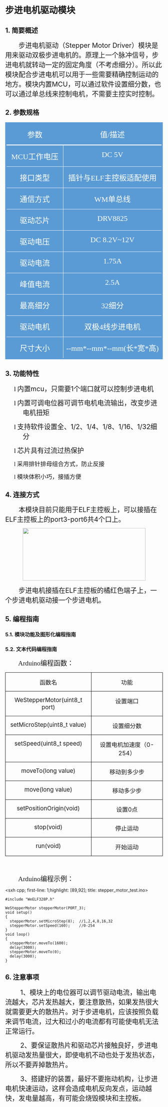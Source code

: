 # 步进电机驱动模块

##  1. 简要概述 

<html><body>

<p class=MsoNormal style='text-indent:32.0pt;mso-char-indent-count:2.0'><span
style='font-size:16.0pt'>步进电机驱动（<span lang=EN-US>Stepper Motor Driver</span>）模块是用来驱动双极步进电机的。原理上一个脉冲信号，步进电机就转动一定的固定角度（不考虑细分）。所以此模块配合步进电机可以用于一些需要精确控制运动的地方。模块内置<span
lang=EN-US>MCU</span>，可以通过软件设置细分数，也可以通过单总线来控制电机，不需要主控实时控制。<span lang=EN-US><o:p></o:p></span></span></p>
</body></html>

##  2. 参数规格 

<html><body>

<div align=center>

<table class=MsoNormalTable border=0 cellspacing=0 cellpadding=0
 style='border-collapse:collapse;mso-yfti-tbllook:1184;mso-padding-alt:0cm 0cm 0cm 0cm'>
 <tr style='mso-yfti-irow:0;mso-yfti-firstrow:yes'>
  <td width=259 valign=top style='width:194.3pt;border-top:solid #5B9BD5 3.0pt;
  border-left:solid #5B9BD5 3.0pt;border-bottom:solid white 2.25pt;border-right:
  none;background:#5B9BD5;padding:0cm 5.4pt 0cm 5.4pt'>
  <p class=MsoNormal align=center style='text-align:center'><span
  style='font-size:18.0pt;font-family:宋体;color:white'>参数</span></p>
  </td>
  <td width=462 valign=top style='width:346.5pt;border-top:solid #5B9BD5 3.0pt;
  border-left:none;border-bottom:solid white 2.25pt;border-right:solid #5B9BD5 3.0pt;
  background:#5B9BD5;padding:0cm 5.4pt 0cm 5.4pt'>
  <p class=MsoNormal align=center style='text-align:center'><span
  style='font-size:18.0pt;font-family:宋体;color:white'>值<span lang=EN-US>/</span>描述</span></p>
  </td>
 </tr>
 <tr style='mso-yfti-irow:1'>
  <td width=259 valign=top style='width:194.3pt;border-top:none;border-left:
  solid #5B9BD5 3.0pt;border-bottom:solid white 1.0pt;border-right:solid white 1.0pt;
  background:#5B9BD5;padding:0cm 5.4pt 0cm 5.4pt'>
  <p class=MsoNormal align=center style='text-align:center'><span lang=EN-US
  style='font-size:18.0pt;font-family:宋体;color:white'>MCU</span><span
  style='font-size:18.0pt;font-family:宋体;color:white'>工作电压</span></p>
  </td>
  <td width=462 valign=top style='width:346.5pt;border-top:none;border-left:
  none;border-bottom:solid white 1.0pt;border-right:solid #5B9BD5 3.0pt;
  background:#5B9BD5;padding:0cm 5.4pt 0cm 5.4pt'>
  <p class=MsoNormal align=center style='text-align:center'><span lang=EN-US
  style='font-size:18.0pt;font-family:宋体;color:white'>DC 5V</span></p>
  </td>
 </tr>
 <tr style='mso-yfti-irow:2'>
  <td width=259 valign=top style='width:194.3pt;border-top:none;border-left:
  solid #5B9BD5 3.0pt;border-bottom:none;border-right:solid white 1.0pt;
  background:#5B9BD5;padding:0cm 5.4pt 0cm 5.4pt'>
  <p class=MsoNormal align=center style='text-align:center'><span
  style='font-size:18.0pt;font-family:宋体;color:white'>接口类型</span></p>
  </td>
  <td width=462 valign=top style='width:346.5pt;border:none;border-right:solid #5B9BD5 3.0pt;
  background:#5B9BD5;padding:0cm 5.4pt 0cm 5.4pt'>
  <p class=MsoNormal align=center style='text-align:center'><span
  style='font-size:18.0pt;font-family:宋体;color:white'>插针与<span lang=EN-US>ELF</span>主控板适配使用</span></p>
  </td>
 </tr>
 <tr style='mso-yfti-irow:3'>
  <td width=259 valign=top style='width:194.3pt;border:solid white 1.0pt;
  border-left:solid #5B9BD5 3.0pt;background:#5B9BD5;padding:0cm 5.4pt 0cm 5.4pt'>
  <p class=MsoNormal align=center style='text-align:center'><span
  style='font-size:18.0pt;font-family:宋体;color:white'>通信方式</span></p>
  </td>
  <td width=462 valign=top style='width:346.5pt;border-top:solid white 1.0pt;
  border-left:none;border-bottom:solid white 1.0pt;border-right:solid #5B9BD5 3.0pt;
  background:#5B9BD5;padding:0cm 5.4pt 0cm 5.4pt'>
  <p class=MsoNormal align=center style='text-align:center'><span lang=EN-US
  style='font-size:18.0pt;font-family:宋体;color:white'>WM</span><span
  style='font-size:18.0pt;font-family:宋体;color:white'>单总线</span></p>
  </td>
 </tr>
 <tr style='mso-yfti-irow:4'>
  <td width=259 valign=top style='width:194.3pt;border-top:none;border-left:
  solid #5B9BD5 3.0pt;border-bottom:solid white 1.0pt;border-right:solid white 1.0pt;
  background:#5B9BD5;padding:0cm 5.4pt 0cm 5.4pt'>
  <p class=MsoNormal align=center style='text-align:center'><span
  style='font-size:18.0pt;font-family:宋体;color:white'>驱动芯片</span></p>
  </td>
  <td width=462 valign=top style='width:346.5pt;border-top:none;border-left:
  none;border-bottom:solid white 1.0pt;border-right:solid #5B9BD5 3.0pt;
  background:#5B9BD5;padding:0cm 5.4pt 0cm 5.4pt'>
  <p class=MsoNormal align=center style='text-align:center'><span lang=EN-US
  style='font-size:18.0pt;font-family:宋体;color:white'>DRV8825</span></p>
  </td>
 </tr>
 <tr style='mso-yfti-irow:5'>
  <td width=259 valign=top style='width:194.3pt;border-top:none;border-left:
  solid #5B9BD5 3.0pt;border-bottom:solid white 1.0pt;border-right:solid white 1.0pt;
  background:#5B9BD5;padding:0cm 5.4pt 0cm 5.4pt'>
  <p class=MsoNormal align=center style='text-align:center'><span
  style='font-size:18.0pt;font-family:宋体;color:white'>驱动电压<span lang=EN-US><o:p></o:p></span></span></p>
  </td>
  <td width=462 valign=top style='width:346.5pt;border-top:none;border-left:
  none;border-bottom:solid white 1.0pt;border-right:solid #5B9BD5 3.0pt;
  background:#5B9BD5;padding:0cm 5.4pt 0cm 5.4pt'>
  <p class=MsoNormal align=center style='text-align:center'><span lang=EN-US
  style='font-size:18.0pt;font-family:宋体;color:white'>DC 8.2V~12V<o:p></o:p></span></p>
  </td>
 </tr>
 <tr style='mso-yfti-irow:6'>
  <td width=259 valign=top style='width:194.3pt;border-top:none;border-left:
  solid #5B9BD5 3.0pt;border-bottom:none;border-right:solid white 1.0pt;
  background:#5B9BD5;padding:0cm 5.4pt 0cm 5.4pt'>
  <p class=MsoNormal align=center style='text-align:center'><span
  style='font-size:18.0pt;font-family:宋体;color:white'>驱动电流</span></p>
  </td>
  <td width=462 valign=top style='width:346.5pt;border:none;border-right:solid #5B9BD5 3.0pt;
  background:#5B9BD5;padding:0cm 5.4pt 0cm 5.4pt'>
  <p class=MsoNormal align=center style='text-align:center'><span lang=EN-US
  style='font-size:18.0pt;font-family:宋体;color:white'>1.75A</span></p>
  </td>
 </tr>
 <tr style='mso-yfti-irow:7'>
  <td width=259 valign=top style='width:194.3pt;border:solid white 1.0pt;
  border-left:solid #5B9BD5 3.0pt;background:#5B9BD5;padding:0cm 5.4pt 0cm 5.4pt'>
  <p class=MsoNormal align=center style='text-align:center'><span
  style='font-size:18.0pt;font-family:宋体;color:white'>峰值电流</span></p>
  </td>
  <td width=462 valign=top style='width:346.5pt;border-top:solid white 1.0pt;
  border-left:none;border-bottom:solid white 1.0pt;border-right:solid #5B9BD5 3.0pt;
  background:#5B9BD5;padding:0cm 5.4pt 0cm 5.4pt'>
  <p class=MsoNormal align=center style='text-align:center'><span lang=EN-US
  style='font-size:18.0pt;font-family:宋体;color:white'>2.5A</span></p>
  </td>
 </tr>
 <tr style='mso-yfti-irow:8'>
  <td width=259 valign=top style='width:194.3pt;border-top:none;border-left:
  solid #5B9BD5 3.0pt;border-bottom:solid white 1.0pt;border-right:solid white 1.0pt;
  mso-border-top-alt:solid white 1.0pt;background:#5B9BD5;padding:0cm 5.4pt 0cm 5.4pt'>
  <p class=MsoNormal align=center style='text-align:center'><span
  style='font-size:18.0pt;font-family:宋体;color:white'>最高细分<span lang=EN-US><o:p></o:p></span></span></p>
  </td>
  <td width=462 valign=top style='width:346.5pt;border-top:none;border-left:
  none;border-bottom:solid white 1.0pt;border-right:solid #5B9BD5 3.0pt;
  mso-border-top-alt:solid white 1.0pt;background:#5B9BD5;padding:0cm 5.4pt 0cm 5.4pt'>
  <p class=MsoNormal align=center style='text-align:center'><span lang=EN-US
  style='font-size:18.0pt;font-family:宋体;color:white'>32</span><span
  style='font-size:18.0pt;font-family:宋体;color:white'>细分<span lang=EN-US><o:p></o:p></span></span></p>
  </td>
 </tr>
 <tr style='mso-yfti-irow:9'>
  <td width=259 valign=top style='width:194.3pt;border-top:none;border-left:
  solid #5B9BD5 3.0pt;border-bottom:solid white 1.0pt;border-right:solid white 1.0pt;
  mso-border-top-alt:solid white 1.0pt;background:#5B9BD5;padding:0cm 5.4pt 0cm 5.4pt'>
  <p class=MsoNormal align=center style='text-align:center'><span
  style='font-size:18.0pt;font-family:宋体;color:white'>驱动电机<span lang=EN-US><o:p></o:p></span></span></p>
  </td>
  <td width=462 valign=top style='width:346.5pt;border-top:none;border-left:
  none;border-bottom:solid white 1.0pt;border-right:solid #5B9BD5 3.0pt;
  mso-border-top-alt:solid white 1.0pt;background:#5B9BD5;padding:0cm 5.4pt 0cm 5.4pt'>
  <p class=MsoNormal align=center style='text-align:center'><span
  style='font-size:18.0pt;font-family:宋体;color:white'>双极<span lang=EN-US>4</span>线步进电机<span
  lang=EN-US><o:p></o:p></span></span></p>
  </td>
 </tr>
 <tr style='mso-yfti-irow:10;mso-yfti-lastrow:yes'>
  <td width=259 valign=top style='width:194.3pt;border-top:none;border-left:
  solid #5B9BD5 3.0pt;border-bottom:solid #5B9BD5 3.0pt;border-right:solid white 1.0pt;
  background:#5B9BD5;padding:0cm 5.4pt 0cm 5.4pt'>
  <p class=MsoNormal align=center style='text-align:center'><span
  style='font-size:18.0pt;font-family:宋体;color:white'>尺寸大小</span></p>
  </td>
  <td width=462 valign=top style='width:346.5pt;border-top:none;border-left:
  none;border-bottom:solid #5B9BD5 3.0pt;border-right:solid #5B9BD5 3.0pt;
  background:#5B9BD5;padding:0cm 5.4pt 0cm 5.4pt'>
  <p class=MsoNormal align=center style='text-align:center'><span lang=EN-US
  style='font-size:18.0pt;font-family:宋体;color:white'>--mm*--mm*--mm(</span><span
  style='font-size:18.0pt;font-family:宋体;color:white'>长<span lang=EN-US>*</span>宽<span
  lang=EN-US>*</span>高<span lang=EN-US>)</span></span></p>
  </td>
 </tr>
</table>
</div>
</body></html>

##  3. 功能特性 

<html><body>

<p class=MsoListParagraph style='margin-left:42.0pt;text-indent:-21.0pt'><span
lang=EN-US style='font-size:16.0pt;font-family:Wingdings'>l</span><span
lang=EN-US style='font-size:7.0pt;font-family:"Times New Roman",serif'>&nbsp; </span><span
style='font-size:16.0pt'>内置<span class=SpellE><span lang=EN-US>mcu</span></span>，只需要<span
lang=EN-US>1</span>个端口就可以控制步进电机<span lang=EN-US><o:p></o:p></span></span></p>

<p class=MsoListParagraph style='margin-left:42.0pt;text-indent:-21.0pt'><span
lang=EN-US style='font-size:16.0pt;font-family:Wingdings'>l</span><span
lang=EN-US style='font-size:7.0pt;font-family:"Times New Roman",serif'>&nbsp; </span><span
style='font-size:16.0pt'>内置可调电位器可调节电机电流输出，改变步进电机扭矩<span lang=EN-US><o:p></o:p></span></span></p>

<p class=MsoListParagraph style='margin-left:42.0pt;text-indent:-21.0pt'><span
lang=EN-US style='font-size:16.0pt;font-family:Wingdings'>l</span><span
lang=EN-US style='font-size:7.0pt;font-family:"Times New Roman",serif'>&nbsp; </span><span
style='font-size:16.0pt'>支持软件设置全、<span lang=EN-US>1/2</span>、<span lang=EN-US>1/4</span>、<span
lang=EN-US>1/8</span>、<span lang=EN-US>1/16</span>、<span lang=EN-US>1/32</span>细分<span
lang=EN-US><o:p></o:p></span></span></p>

<p class=MsoListParagraph style='margin-left:42.0pt;text-indent:-21.0pt'><span
lang=EN-US style='font-size:16.0pt;font-family:Wingdings'>l</span><span
lang=EN-US style='font-size:7.0pt;font-family:"Times New Roman",serif'>&nbsp; </span><span
style='font-size:16.0pt'>芯片具有过流过热保护<span lang=EN-US><o:p></o:p></span></span></p>

<p class=MsoListParagraph style='margin-left:42.0pt;text-indent:-21.0pt;
mso-list:l0 level1 lfo1'><![if !supportLists]><span lang=EN-US
style='font-size:14.0pt;font-family:Wingdings;mso-fareast-font-family:Wingdings;
mso-bidi-font-family:Wingdings'><span style='mso-list:Ignore'>l<span
style='font:7.0pt "Times New Roman"'>&nbsp; </span></span></span><![endif]><span
style='font-size:14.0pt'>采用<span class=GramE>排针排母</span>组合方式，防止反接<span
lang=EN-US><o:p></o:p></span></span></p>

<p class=MsoListParagraph style='margin-left:42.0pt;text-indent:-21.0pt;
mso-list:l0 level1 lfo1'><![if !supportLists]><span lang=EN-US
style='font-size:14.0pt;font-family:Wingdings;mso-fareast-font-family:Wingdings;
mso-bidi-font-family:Wingdings'><span style='mso-list:Ignore'>l<span
style='font:7.0pt "Times New Roman"'>&nbsp; </span></span></span><![endif]><span
style='font-size:14.0pt'>模块体积小巧，接插方便<span lang=EN-US><o:p></o:p></span></span></p>
</body></html>

##  4. 连接方式 

<html><body>

<p class=MsoNormal align=left style='text-align:left;text-indent:32.0pt;
mso-char-indent-count:2.0'><span style='font-size:16.0pt'>本模块目前只能用于<span
lang=EN-US>ELF</span>主控板上，可以接插在<span lang=EN-US>ELF</span>主控板上的<span
lang=EN-US>port3-port6</span>共<span lang=EN-US>4</span>个口上。<span lang=EN-US><o:p></o:p></span></span></p>

<p class=MsoNormal align=center style='text-align:center'><span lang=EN-US><span
style='mso-no-proof:yes'><img width=393 height=168 id="_x0000_i1029"
src="https://www.weeemake.com.cn/wiki/lib/exe/fetch.php?media=wm_wiki:compass_sensor:pasted:20190511-16132.png"></span></span></p>

<p class=MsoNormal align=left style='text-align:left;text-indent:32.0pt;
mso-char-indent-count:2.0'><span style='font-size:16.0pt'>步进电机接插在<span
lang=EN-US>ELF</span>主控板的橘红色端子上，一个步进电机驱动接一个步进电机。<span lang=EN-US><o:p></o:p></span></span></p>
</body></html>

##  5. 编程指南 

###  5.1. 模块功能及图形化编程指南 

<html><body>

</body></html>

###  5.2. 文本代码编程指南 

<html><body>

<p class=MsoTitle style='text-indent:31.0pt'><span lang=EN-US style='font-size:
16.0pt;font-family:等线'>Arduino</span><span style='font-size:16.0pt;font-family:
等线'>编程函数：</span></p>

<div align=center>

<table class=MsoTableGrid border=1 cellspacing=0 cellpadding=0
 style='border-collapse:collapse;border:none;mso-border-alt:solid windowtext .5pt;
 mso-yfti-tbllook:1184;mso-padding-alt:0cm 5.4pt 0cm 5.4pt'>
 <tr style='mso-yfti-irow:0;mso-yfti-firstrow:yes'>
  <td width=277 valign=top style='width:207.4pt;border:solid windowtext 1.0pt;
  mso-border-alt:solid windowtext .5pt;padding:0cm 5.4pt 0cm 5.4pt'>
  <p class=MsoNormal align=center style='text-align:center'><span
  style='font-size:14.0pt;mso-ascii-font-family:等线;mso-ascii-theme-font:minor-latin;
  mso-fareast-font-family:等线;mso-fareast-theme-font:minor-fareast;mso-hansi-font-family:
  等线;mso-hansi-theme-font:minor-latin;mso-font-kerning:1.0pt'>函数名<span
  lang=EN-US><o:p></o:p></span></span></p>
  </td>
  <td width=277 valign=top style='width:207.4pt;border:solid windowtext 1.0pt;
  border-left:none;mso-border-left-alt:solid windowtext .5pt;mso-border-alt:
  solid windowtext .5pt;padding:0cm 5.4pt 0cm 5.4pt'>
  <p class=MsoNormal align=center style='text-align:center'><span
  style='font-size:14.0pt;mso-ascii-font-family:等线;mso-ascii-theme-font:minor-latin;
  mso-fareast-font-family:等线;mso-fareast-theme-font:minor-fareast;mso-hansi-font-family:
  等线;mso-hansi-theme-font:minor-latin;mso-font-kerning:1.0pt'>功能<span
  lang=EN-US><o:p></o:p></span></span></p>
  </td>
 </tr>
 <tr style='mso-yfti-irow:1'>
  <td width=277 valign=top style='width:207.4pt;border:solid windowtext 1.0pt;
  border-top:none;mso-border-top-alt:solid windowtext .5pt;mso-border-alt:solid windowtext .5pt;
  padding:0cm 5.4pt 0cm 5.4pt'>
  <p class=MsoNormal align=center style='text-align:center'><span class=SpellE><span
  class=GramE><span lang=EN-US style='font-size:14.0pt;mso-ascii-font-family:
  等线;mso-ascii-theme-font:minor-latin;mso-fareast-font-family:等线;mso-fareast-theme-font:
  minor-fareast;mso-hansi-font-family:等线;mso-hansi-theme-font:minor-latin;
  mso-font-kerning:1.0pt'>WeStepperMotor</span></span></span><span class=GramE><span
  lang=EN-US style='font-size:14.0pt;mso-ascii-font-family:等线;mso-ascii-theme-font:
  minor-latin;mso-fareast-font-family:等线;mso-fareast-theme-font:minor-fareast;
  mso-hansi-font-family:等线;mso-hansi-theme-font:minor-latin;mso-font-kerning:
  1.0pt'>(</span></span><span lang=EN-US style='font-size:14.0pt;mso-ascii-font-family:
  等线;mso-ascii-theme-font:minor-latin;mso-fareast-font-family:等线;mso-fareast-theme-font:
  minor-fareast;mso-hansi-font-family:等线;mso-hansi-theme-font:minor-latin;
  mso-font-kerning:1.0pt'>uint8_t port)<o:p></o:p></span></p>
  </td>
  <td width=277 valign=top style='width:207.4pt;border-top:none;border-left:
  none;border-bottom:solid windowtext 1.0pt;border-right:solid windowtext 1.0pt;
  mso-border-top-alt:solid windowtext .5pt;mso-border-left-alt:solid windowtext .5pt;
  mso-border-alt:solid windowtext .5pt;padding:0cm 5.4pt 0cm 5.4pt'>
  <p class=MsoNormal align=center style='text-align:center'><span
  style='font-size:14.0pt;mso-ascii-font-family:等线;mso-ascii-theme-font:minor-latin;
  mso-fareast-font-family:等线;mso-fareast-theme-font:minor-fareast;mso-hansi-font-family:
  等线;mso-hansi-theme-font:minor-latin;mso-font-kerning:1.0pt'>设置端口<span
  lang=EN-US><o:p></o:p></span></span></p>
  </td>
 </tr>
 <tr style='mso-yfti-irow:2'>
  <td width=277 valign=top style='width:207.4pt;border:solid windowtext 1.0pt;
  border-top:none;mso-border-top-alt:solid windowtext .5pt;mso-border-alt:solid windowtext .5pt;
  padding:0cm 5.4pt 0cm 5.4pt'>
  <p class=MsoNormal align=center style='text-align:center'><span class=SpellE><span
  class=GramE><span lang=EN-US style='font-size:14.0pt;mso-ascii-font-family:
  等线;mso-ascii-theme-font:minor-latin;mso-fareast-font-family:等线;mso-fareast-theme-font:
  minor-fareast;mso-hansi-font-family:等线;mso-hansi-theme-font:minor-latin;
  mso-font-kerning:1.0pt'>setMicroStep</span></span></span><span class=GramE><span
  lang=EN-US style='font-size:14.0pt;mso-ascii-font-family:等线;mso-ascii-theme-font:
  minor-latin;mso-fareast-font-family:等线;mso-fareast-theme-font:minor-fareast;
  mso-hansi-font-family:等线;mso-hansi-theme-font:minor-latin;mso-font-kerning:
  1.0pt'>(</span></span><span lang=EN-US style='font-size:14.0pt;mso-ascii-font-family:
  等线;mso-ascii-theme-font:minor-latin;mso-fareast-font-family:等线;mso-fareast-theme-font:
  minor-fareast;mso-hansi-font-family:等线;mso-hansi-theme-font:minor-latin;
  mso-font-kerning:1.0pt'>uint8_t value)<o:p></o:p></span></p>
  </td>
  <td width=277 valign=top style='width:207.4pt;border-top:none;border-left:
  none;border-bottom:solid windowtext 1.0pt;border-right:solid windowtext 1.0pt;
  mso-border-top-alt:solid windowtext .5pt;mso-border-left-alt:solid windowtext .5pt;
  mso-border-alt:solid windowtext .5pt;padding:0cm 5.4pt 0cm 5.4pt'>
  <p class=MsoNormal align=center style='text-align:center'><span
  style='font-size:14.0pt;mso-ascii-font-family:等线;mso-ascii-theme-font:minor-latin;
  mso-fareast-font-family:等线;mso-fareast-theme-font:minor-fareast;mso-hansi-font-family:
  等线;mso-hansi-theme-font:minor-latin;mso-font-kerning:1.0pt'>设置细分数<span
  lang=EN-US><o:p></o:p></span></span></p>
  </td>
 </tr>
 <tr style='mso-yfti-irow:3'>
  <td width=277 valign=top style='width:207.4pt;border:solid windowtext 1.0pt;
  border-top:none;mso-border-top-alt:solid windowtext .5pt;mso-border-alt:solid windowtext .5pt;
  padding:0cm 5.4pt 0cm 5.4pt'>
  <p class=MsoNormal align=center style='text-align:center'><span class=SpellE><span
  class=GramE><span lang=EN-US style='font-size:14.0pt;mso-ascii-font-family:
  等线;mso-ascii-theme-font:minor-latin;mso-fareast-font-family:等线;mso-fareast-theme-font:
  minor-fareast;mso-hansi-font-family:等线;mso-hansi-theme-font:minor-latin;
  mso-font-kerning:1.0pt'>setSpeed</span></span></span><span class=GramE><span
  lang=EN-US style='font-size:14.0pt;mso-ascii-font-family:等线;mso-ascii-theme-font:
  minor-latin;mso-fareast-font-family:等线;mso-fareast-theme-font:minor-fareast;
  mso-hansi-font-family:等线;mso-hansi-theme-font:minor-latin;mso-font-kerning:
  1.0pt'>(</span></span><span lang=EN-US style='font-size:14.0pt;mso-ascii-font-family:
  等线;mso-ascii-theme-font:minor-latin;mso-fareast-font-family:等线;mso-fareast-theme-font:
  minor-fareast;mso-hansi-font-family:等线;mso-hansi-theme-font:minor-latin;
  mso-font-kerning:1.0pt'>uint8_t speed)<o:p></o:p></span></p>
  </td>
  <td width=277 valign=top style='width:207.4pt;border-top:none;border-left:
  none;border-bottom:solid windowtext 1.0pt;border-right:solid windowtext 1.0pt;
  mso-border-top-alt:solid windowtext .5pt;mso-border-left-alt:solid windowtext .5pt;
  mso-border-alt:solid windowtext .5pt;padding:0cm 5.4pt 0cm 5.4pt'>
  <p class=MsoNormal align=center style='text-align:center'><span
  style='font-size:14.0pt;mso-ascii-font-family:等线;mso-ascii-theme-font:minor-latin;
  mso-fareast-font-family:等线;mso-fareast-theme-font:minor-fareast;mso-hansi-font-family:
  等线;mso-hansi-theme-font:minor-latin;mso-font-kerning:1.0pt'>设置电机加速度（<span
  lang=EN-US>0-254</span>）<span lang=EN-US><o:p></o:p></span></span></p>
  </td>
 </tr>
 <tr style='mso-yfti-irow:4'>
  <td width=277 valign=top style='width:207.4pt;border:solid windowtext 1.0pt;
  border-top:none;mso-border-top-alt:solid windowtext .5pt;mso-border-alt:solid windowtext .5pt;
  padding:0cm 5.4pt 0cm 5.4pt'>
  <p class=MsoNormal align=center style='text-align:center'><span class=SpellE><span
  class=GramE><span lang=EN-US style='font-size:14.0pt;mso-ascii-font-family:
  等线;mso-ascii-theme-font:minor-latin;mso-fareast-font-family:等线;mso-fareast-theme-font:
  minor-fareast;mso-hansi-font-family:等线;mso-hansi-theme-font:minor-latin;
  mso-font-kerning:1.0pt'>moveTo</span></span></span><span class=GramE><span
  lang=EN-US style='font-size:14.0pt;mso-ascii-font-family:等线;mso-ascii-theme-font:
  minor-latin;mso-fareast-font-family:等线;mso-fareast-theme-font:minor-fareast;
  mso-hansi-font-family:等线;mso-hansi-theme-font:minor-latin;mso-font-kerning:
  1.0pt'>(</span></span><span lang=EN-US style='font-size:14.0pt;mso-ascii-font-family:
  等线;mso-ascii-theme-font:minor-latin;mso-fareast-font-family:等线;mso-fareast-theme-font:
  minor-fareast;mso-hansi-font-family:等线;mso-hansi-theme-font:minor-latin;
  mso-font-kerning:1.0pt'>long value)<o:p></o:p></span></p>
  </td>
  <td width=277 valign=top style='width:207.4pt;border-top:none;border-left:
  none;border-bottom:solid windowtext 1.0pt;border-right:solid windowtext 1.0pt;
  mso-border-top-alt:solid windowtext .5pt;mso-border-left-alt:solid windowtext .5pt;
  mso-border-alt:solid windowtext .5pt;padding:0cm 5.4pt 0cm 5.4pt'>
  <p class=MsoNormal align=center style='text-align:center'><span
  style='font-size:14.0pt;mso-ascii-font-family:等线;mso-ascii-theme-font:minor-latin;
  mso-fareast-font-family:等线;mso-fareast-theme-font:minor-fareast;mso-hansi-font-family:
  等线;mso-hansi-theme-font:minor-latin;mso-font-kerning:1.0pt'>移动到多少步<span
  lang=EN-US><o:p></o:p></span></span></p>
  </td>
 </tr>
 <tr style='mso-yfti-irow:5'>
  <td width=277 valign=top style='width:207.4pt;border:solid windowtext 1.0pt;
  border-top:none;mso-border-top-alt:solid windowtext .5pt;mso-border-alt:solid windowtext .5pt;
  padding:0cm 5.4pt 0cm 5.4pt'>
  <p class=MsoNormal align=center style='text-align:center'><span class=GramE><span
  lang=EN-US style='font-size:14.0pt;mso-ascii-font-family:等线;mso-ascii-theme-font:
  minor-latin;mso-fareast-font-family:等线;mso-fareast-theme-font:minor-fareast;
  mso-hansi-font-family:等线;mso-hansi-theme-font:minor-latin;mso-font-kerning:
  1.0pt'>move(</span></span><span lang=EN-US style='font-size:14.0pt;
  mso-ascii-font-family:等线;mso-ascii-theme-font:minor-latin;mso-fareast-font-family:
  等线;mso-fareast-theme-font:minor-fareast;mso-hansi-font-family:等线;mso-hansi-theme-font:
  minor-latin;mso-font-kerning:1.0pt'>long value)<o:p></o:p></span></p>
  </td>
  <td width=277 valign=top style='width:207.4pt;border-top:none;border-left:
  none;border-bottom:solid windowtext 1.0pt;border-right:solid windowtext 1.0pt;
  mso-border-top-alt:solid windowtext .5pt;mso-border-left-alt:solid windowtext .5pt;
  mso-border-alt:solid windowtext .5pt;padding:0cm 5.4pt 0cm 5.4pt'>
  <p class=MsoNormal align=center style='text-align:center'><span
  style='font-size:14.0pt;mso-ascii-font-family:等线;mso-ascii-theme-font:minor-latin;
  mso-fareast-font-family:等线;mso-fareast-theme-font:minor-fareast;mso-hansi-font-family:
  等线;mso-hansi-theme-font:minor-latin;mso-font-kerning:1.0pt'>移动多少步<span
  lang=EN-US><o:p></o:p></span></span></p>
  </td>
 </tr>
 <tr style='mso-yfti-irow:6'>
  <td width=277 valign=top style='width:207.4pt;border:solid windowtext 1.0pt;
  border-top:none;mso-border-top-alt:solid windowtext .5pt;mso-border-alt:solid windowtext .5pt;
  padding:0cm 5.4pt 0cm 5.4pt'>
  <p class=MsoNormal align=center style='text-align:center'><span class=SpellE><span
  lang=EN-US style='font-size:14.0pt;mso-ascii-font-family:等线;mso-ascii-theme-font:
  minor-latin;mso-fareast-font-family:等线;mso-fareast-theme-font:minor-fareast;
  mso-hansi-font-family:等线;mso-hansi-theme-font:minor-latin;mso-font-kerning:
  1.0pt'>setPositionOrigin</span></span><span lang=EN-US style='font-size:14.0pt;
  mso-ascii-font-family:等线;mso-ascii-theme-font:minor-latin;mso-fareast-font-family:
  等线;mso-fareast-theme-font:minor-fareast;mso-hansi-font-family:等线;mso-hansi-theme-font:
  minor-latin;mso-font-kerning:1.0pt'>(void)<o:p></o:p></span></p>
  </td>
  <td width=277 valign=top style='width:207.4pt;border-top:none;border-left:
  none;border-bottom:solid windowtext 1.0pt;border-right:solid windowtext 1.0pt;
  mso-border-top-alt:solid windowtext .5pt;mso-border-left-alt:solid windowtext .5pt;
  mso-border-alt:solid windowtext .5pt;padding:0cm 5.4pt 0cm 5.4pt'>
  <p class=MsoNormal align=center style='text-align:center'><span
  style='font-size:14.0pt;mso-ascii-font-family:等线;mso-ascii-theme-font:minor-latin;
  mso-fareast-font-family:等线;mso-fareast-theme-font:minor-fareast;mso-hansi-font-family:
  等线;mso-hansi-theme-font:minor-latin;mso-font-kerning:1.0pt'>设置<span
  lang=EN-US>0</span>点<span lang=EN-US><o:p></o:p></span></span></p>
  </td>
 </tr>
 <tr style='mso-yfti-irow:7'>
  <td width=277 valign=top style='width:207.4pt;border:solid windowtext 1.0pt;
  border-top:none;mso-border-top-alt:solid windowtext .5pt;mso-border-alt:solid windowtext .5pt;
  padding:0cm 5.4pt 0cm 5.4pt'>
  <p class=MsoNormal align=center style='text-align:center'><span lang=EN-US
  style='font-size:14.0pt;mso-ascii-font-family:等线;mso-ascii-theme-font:minor-latin;
  mso-fareast-font-family:等线;mso-fareast-theme-font:minor-fareast;mso-hansi-font-family:
  等线;mso-hansi-theme-font:minor-latin;mso-font-kerning:1.0pt'>stop(void)<o:p></o:p></span></p>
  </td>
  <td width=277 valign=top style='width:207.4pt;border-top:none;border-left:
  none;border-bottom:solid windowtext 1.0pt;border-right:solid windowtext 1.0pt;
  mso-border-top-alt:solid windowtext .5pt;mso-border-left-alt:solid windowtext .5pt;
  mso-border-alt:solid windowtext .5pt;padding:0cm 5.4pt 0cm 5.4pt'>
  <p class=MsoNormal align=center style='text-align:center'><span
  style='font-size:14.0pt;mso-ascii-font-family:等线;mso-ascii-theme-font:minor-latin;
  mso-fareast-font-family:等线;mso-fareast-theme-font:minor-fareast;mso-hansi-font-family:
  等线;mso-hansi-theme-font:minor-latin;mso-font-kerning:1.0pt'>停止运动<span
  lang=EN-US><o:p></o:p></span></span></p>
  </td>
 </tr>
 <tr style='mso-yfti-irow:8;mso-yfti-lastrow:yes'>
  <td width=277 valign=top style='width:207.4pt;border:solid windowtext 1.0pt;
  border-top:none;mso-border-top-alt:solid windowtext .5pt;mso-border-alt:solid windowtext .5pt;
  padding:0cm 5.4pt 0cm 5.4pt'>
  <p class=MsoNormal align=center style='text-align:center'><span lang=EN-US
  style='font-size:14.0pt;mso-ascii-font-family:等线;mso-ascii-theme-font:minor-latin;
  mso-fareast-font-family:等线;mso-fareast-theme-font:minor-fareast;mso-hansi-font-family:
  等线;mso-hansi-theme-font:minor-latin;mso-font-kerning:1.0pt'>run(void)<o:p></o:p></span></p>
  </td>
  <td width=277 valign=top style='width:207.4pt;border-top:none;border-left:
  none;border-bottom:solid windowtext 1.0pt;border-right:solid windowtext 1.0pt;
  mso-border-top-alt:solid windowtext .5pt;mso-border-left-alt:solid windowtext .5pt;
  mso-border-alt:solid windowtext .5pt;padding:0cm 5.4pt 0cm 5.4pt'>
  <p class=MsoNormal align=center style='text-align:center'><span
  style='font-size:14.0pt;mso-ascii-font-family:等线;mso-ascii-theme-font:minor-latin;
  mso-fareast-font-family:等线;mso-fareast-theme-font:minor-fareast;mso-hansi-font-family:
  等线;mso-hansi-theme-font:minor-latin;mso-font-kerning:1.0pt'>开始运动<span
  lang=EN-US><o:p></o:p></span></span></p>
  </td>
 </tr>
</table>

</div>

<p class=MsoTitle style='text-indent:31.0pt'><span lang=EN-US style='font-size:
16.0pt;font-family:等线'>&nbsp;</span></p>

<p class=MsoTitle style='text-indent:31.0pt'><span lang=EN-US style='font-size:
16.0pt;font-family:等线'>Arduino</span><span style='font-size:16.0pt;font-family:
等线'>编程示例：</span></p>
</body></html>

<sxh cpp; first-line: 1;highlight: [89,92]; title: stepper_motor_test.ino>

```
#include "WeELF328P.h"

WeStepperMotor stepperMotor(PORT_3);
void setup()
{  
  stepperMotor.setMicroStep(8);  //1,2,4,8,16,32
  stepperMotor.setSpeed(160);    //0-254
}
void loop() 
{ 
  stepperMotor.moveTo(1600);
  delay(3000);
  stepperMotor.moveTo(0);
  delay(3000);
}
```

</sxh>

##  6. 注意事项 

<html><body>

<p class=MsoNormal style='text-indent:36.0pt'><span lang=EN-US
style='font-size:16.0pt'>1</span><span style='font-size:16.0pt'>、模块上的电位器可以调节驱动电流，输出电流越大，芯片发热越大，要注意散热，如果发热很大就需要更大的散热片。对于步进电机，应该按照负载来调节电流，过大和过小的电流都有可能使电机无法正常运行。<span
lang=EN-US><o:p></o:p></span></span></p>

<p class=MsoNormal style='text-indent:36.0pt'><span lang=EN-US
style='font-size:16.0pt'>2</span><span style='font-size:16.0pt'>、要保证散热片和驱动芯片接触良好，步进电机驱动发热量很大，即使电机不动也处于发热状态，所以不要弄掉散热片。<span
lang=EN-US><o:p></o:p></span></span></p>

<p class=MsoNormal style='text-indent:36.0pt'><span lang=EN-US
style='font-size:16.0pt'>3</span><span style='font-size:16.0pt'>、搭建好的装置，最好不要拖动机构，让步进电机快速运动，这样会造成电机反向发点，运动越快，发电量越高，有可能会烧毁模块和主控板。</span><span
lang=EN-US style='font-size:16.0pt;font-family:宋体;color:#222222;background:
white'>&nbsp;</span><span lang=EN-US style='font-size:16.0pt'><o:p></o:p></span></p>
</body></html>